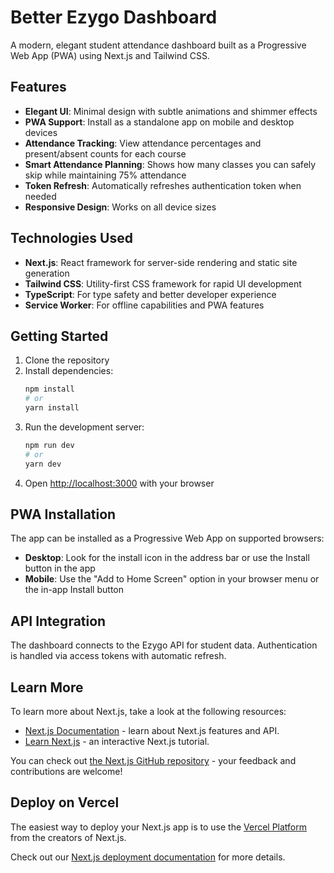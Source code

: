 # Better Ezygo Dashboard

A modern, elegant student attendance dashboard built as a Progressive Web App (PWA) using Next.js and Tailwind CSS.

## Features

- **Elegant UI**: Minimal design with subtle animations and shimmer effects
- **PWA Support**: Install as a standalone app on mobile and desktop devices
- **Attendance Tracking**: View attendance percentages and present/absent counts for each course
- **Smart Attendance Planning**: Shows how many classes you can safely skip while maintaining 75% attendance
- **Token Refresh**: Automatically refreshes authentication token when needed
- **Responsive Design**: Works on all device sizes

## Technologies Used

- **Next.js**: React framework for server-side rendering and static site generation
- **Tailwind CSS**: Utility-first CSS framework for rapid UI development
- **TypeScript**: For type safety and better developer experience
- **Service Worker**: For offline capabilities and PWA features

## Getting Started

1. Clone the repository
2. Install dependencies:
   ```bash
   npm install
   # or
   yarn install
   ```
3. Run the development server:
   ```bash
   npm run dev
   # or
   yarn dev
   ```
4. Open [http://localhost:3000](http://localhost:3000) with your browser

## PWA Installation

The app can be installed as a Progressive Web App on supported browsers:

- **Desktop**: Look for the install icon in the address bar or use the Install button in the app
- **Mobile**: Use the "Add to Home Screen" option in your browser menu or the in-app Install button

## API Integration

The dashboard connects to the Ezygo API for student data. Authentication is handled via access tokens with automatic refresh.


## Learn More

To learn more about Next.js, take a look at the following resources:

- [Next.js Documentation](https://nextjs.org/docs) - learn about Next.js features and API.
- [Learn Next.js](https://nextjs.org/learn) - an interactive Next.js tutorial.

You can check out [the Next.js GitHub repository](https://github.com/vercel/next.js) - your feedback and contributions are welcome!

## Deploy on Vercel

The easiest way to deploy your Next.js app is to use the [Vercel Platform](https://vercel.com/new?utm_medium=default-template&filter=next.js&utm_source=create-next-app&utm_campaign=create-next-app-readme) from the creators of Next.js.

Check out our [Next.js deployment documentation](https://nextjs.org/docs/app/building-your-application/deploying) for more details.
